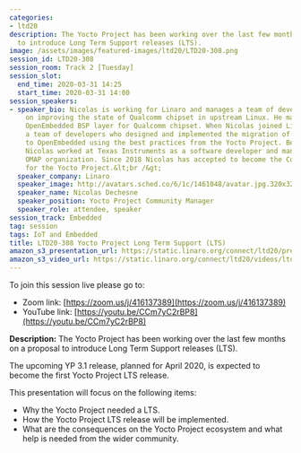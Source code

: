 ```yaml
---
categories:
- ltd20
description: The Yocto Project has been working over the last few months on a proposal
  to introduce Long Term Support releases (LTS).
image: /assets/images/featured-images/ltd20/LTD20-308.png
session_id: LTD20-308
session_room: Track 2 [Tuesday]
session_slot:
  end_time: 2020-03-31 14:25
  start_time: 2020-03-31 14:00
session_speakers:
- speaker_bio: Nicolas is working for Linaro and manages a team of developers focused
    on improving the state of Qualcomm chipset in upstream Linux. He maintains an
    OpenEmbedded BSP layer for Qualcomm chipset. When Nicolas joined Linaro he led
    a team of developers who designed and implemented the migration of Comcast RDK
    to OpenEmbedded using the best practices from the Yocto Project. Before Linaro,
    Nicolas worked at Texas Instruments as a software developer and manager in the
    OMAP organization. Since 2018 Nicolas has accepted to become the Community Manager
    for the Yocto Project.&lt;br /&gt;
  speaker_company: Linaro
  speaker_image: http://avatars.sched.co/6/1c/1461048/avatar.jpg.320x320px.jpg?cda
  speaker_name: Nicolas Dechesne
  speaker_position: Yocto Project Community Manager
  speaker_role: attendee, speaker
session_track: Embedded
tag: session
tags: IoT and Embedded
title: LTD20-308 Yocto Project Long Term Support (LTS)
amazon_s3_presentation_url: https://static.linaro.org/connect/ltd20/presentations/LTD20-308-0.pdf
amazon_s3_video_url: https://static.linaro.org/connect/ltd20/videos/ltd20-308.mp4
---
```


To join this session live please go to:

* Zoom link: [https://zoom.us/j/416137389](https://zoom.us/j/416137389)
* YouTube link: [https://youtu.be/CCm7yC2rBP8](https://youtu.be/CCm7yC2rBP8)

**Description:**
The Yocto Project has been working over the last few months on a proposal to introduce Long Term Support releases (LTS).

The upcoming YP 3.1 release, planned for April 2020, is expected to become the first Yocto Project LTS release.

This presentation will focus on the following items:

* Why the Yocto Project needed a LTS.
* How the Yocto Project LTS release will be implemented.
* What are the consequences on the Yocto Project ecosystem and what help is needed from the wider community.